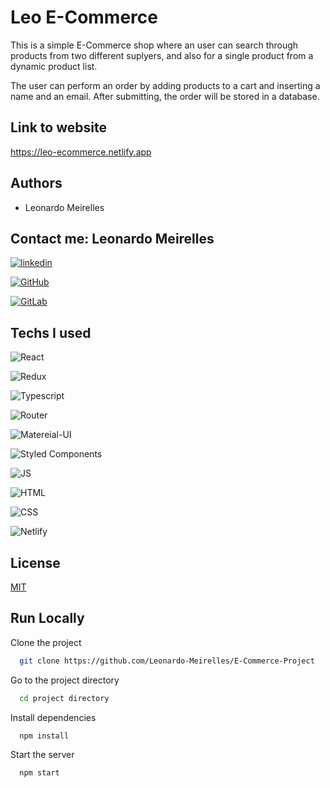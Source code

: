 # Leo E-Commerce

This is a simple E-Commerce shop where an user can search through products from two different suplyers, and also for a single product from a dynamic product list.

The user can perform an order by adding products to a cart and inserting a name and an email. After submitting, the order will be stored in a database.

## Link to website

https://leo-ecommerce.netlify.app

## Authors

- Leonardo Meirelles

## Contact me: Leonardo Meirelles

[![linkedin](https://img.shields.io/badge/LinkedIn-0077B5?style=for-the-badge&logo=linkedin&logoColor=white)](https://www.linkedin.com/in/leomeirelles/)

[![GitHub](https://img.shields.io/badge/GitHub-100000?style=for-the-badge&logo=github&logoColor=white)](https://github.com/Leonardo-Meirelles)

[![GitLab](https://img.shields.io/badge/GitLab-330F63?style=for-the-badge&logo=gitlab&logoColor=white)](https://gitlab.com/leonardo.dmeirelles)

## Techs I used

![React](https://img.shields.io/badge/React-20232A?style=for-the-badge&logo=react&logoColor=61DAFB)

![Redux](https://img.shields.io/badge/Redux-593D88?style=for-the-badge&logo=redux&logoColor=white)

![Typescript](https://img.shields.io/badge/TypeScript-007ACC?style=for-the-badge&logo=typescript&logoColor=white)

![Router](https://img.shields.io/badge/React_Router-CA4245?style=for-the-badge&logo=react-router&logoColor=white)

![Matereial-UI](https://img.shields.io/badge/Material--UI-0081CB?style=for-the-badge&logo=material-ui&logoColor=white)

![Styled Components](https://img.shields.io/badge/styled--components-DB7093?style=for-the-badge&logo=styled-components&logoColor=white)

![JS](https://img.shields.io/badge/JavaScript-323330?style=for-the-badge&logo=javascript&logoColor=F7DF1E)

![HTML](https://img.shields.io/badge/HTML5-E34F26?style=for-the-badge&logo=html5&logoColor=white)

![CSS](https://img.shields.io/badge/CSS3-1572B6?style=for-the-badge&logo=css3&logoColor=white)

![Netlify](https://img.shields.io/badge/Netlify-00C7B7?style=for-the-badge&logo=netlify&logoColor=white)

## License

[MIT](https://choosealicense.com/licenses/mit/)

  
## Run Locally

Clone the project

```bash
  git clone https://github.com/Leonardo-Meirelles/E-Commerce-Project
```

Go to the project directory

```bash
  cd project directory
```

Install dependencies

```bash
  npm install
```

Start the server

```bash
  npm start 
```

  